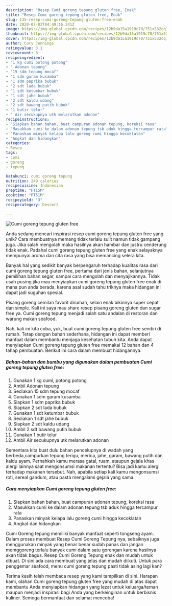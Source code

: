 ```yaml
---
description: "Resep Cumi goreng tepung gluten free, Enak"
title: "Resep Cumi goreng tepung gluten free, Enak"
slug: 135-resep-cumi-goreng-tepung-gluten-free-enak
date: 2020-07-02T04:49:16.241Z
image: https://img-global.cpcdn.com/recipes/12b9da15a1919c70/751x532cq70/cumi-goreng-tepung-gluten-free-foto-resep-utama.jpg
thumbnail: https://img-global.cpcdn.com/recipes/12b9da15a1919c70/751x532cq70/cumi-goreng-tepung-gluten-free-foto-resep-utama.jpg
cover: https://img-global.cpcdn.com/recipes/12b9da15a1919c70/751x532cq70/cumi-goreng-tepung-gluten-free-foto-resep-utama.jpg
author: Cory Jennings
ratingvalue: 3.1
reviewcount: 8
recipeingredient:
- "1 kg cumi potong potong"
- " Adonan tepung"
- "15 sdm tepung mocaf"
- "1 sdm garam kusamba"
- "1 sdm paprika bubuk"
- "2 sdt lada bubuk"
- "1 sdt ketumbar bubuk"
- "1 sdt jahe bubuk"
- "2 sdt kaldu udang"
- "2 sdt bawang putih bubuk"
- "1 butir telur"
- " Air secukupnya utk melarutkan adonan"
recipeinstructions:
- "Siapkan bahan bahan, buat campuran adonan tepung, koreksi rasa"
- "Masukkan cumi ke dalam adonan tepung tsb aduk hingga tercampur rata"
- "Panaskan minyak kelapa lalu goreng cumi hingga kecoklatan"
- "Angkat dan hidangkan"
categories:
- Resep
tags:
- cumi
- goreng
- tepung

katakunci: cumi goreng tepung 
nutrition: 249 calories
recipecuisine: Indonesian
preptime: "PT15M"
cooktime: "PT51M"
recipeyield: "3"
recipecategory: Dessert

---
```



![Cumi goreng tepung gluten free](https://img-global.cpcdn.com/recipes/12b9da15a1919c70/751x532cq70/cumi-goreng-tepung-gluten-free-foto-resep-utama.jpg)

Anda sedang mencari inspirasi resep cumi goreng tepung gluten free yang unik? Cara membuatnya memang tidak terlalu sulit namun tidak gampang juga. Jika salah mengolah maka hasilnya akan hambar dan justru cenderung tidak enak. Padahal cumi goreng tepung gluten free yang enak selayaknya mempunyai aroma dan cita rasa yang bisa memancing selera kita.

Banyak hal yang sedikit banyak berpengaruh terhadap kualitas rasa dari cumi goreng tepung gluten free, pertama dari jenis bahan, selanjutnya pemilihan bahan segar, sampai cara mengolah dan menyajikannya. Tidak usah pusing jika mau menyiapkan cumi goreng tepung gluten free enak di mana pun anda berada, karena asal sudah tahu triknya maka hidangan ini dapat jadi suguhan spesial.

Pisang goreng cemilan favorit dirumah, selain enak bikinnya super cepat dan simple. Kali ini saya mau share resep pisang goreng gluten dan sugar free ya. Cumi goreng tepung menjadi salah satu andalan di restoran dan warung makan seafood.


Nah, kali ini kita coba, yuk, buat cumi goreng tepung gluten free sendiri di rumah. Tetap dengan bahan sederhana, hidangan ini dapat memberi manfaat dalam membantu menjaga kesehatan tubuh kita. Anda dapat menyiapkan Cumi goreng tepung gluten free memakai 12 bahan dan 4 tahap pembuatan. Berikut ini cara dalam membuat hidangannya.

<!--inarticleads1-->

##### Bahan-bahan dan bumbu yang digunakan dalam pembuatan Cumi goreng tepung gluten free:

1. Gunakan 1 kg cumi, potong potong
1. Ambil  Adonan tepung
1. Sediakan 15 sdm tepung mocaf
1. Gunakan 1 sdm garam kusamba
1. Siapkan 1 sdm paprika bubuk
1. Siapkan 2 sdt lada bubuk
1. Gunakan 1 sdt ketumbar bubuk
1. Sediakan 1 sdt jahe bubuk
1. Siapkan 2 sdt kaldu udang
1. Ambil 2 sdt bawang putih bubuk
1. Gunakan 1 butir telur
1. Ambil  Air secukupnya utk melarutkan adonan


Sementara kita buat dulu bahan pencelupnya di wadah yang berbeda,campurkan tepung terigu, merica, jahe, garam, bawang putih dan kaldu ayam. Pernahkah kamu merasa gatal, ruam, ataupun gejala khas alergi lainnya saat mengonsumsi makanan tertentu? Bisa jadi kamu alergi terhadap makanan tersebut. Nah, apabila setiap kali kamu mengonsumsi roti, sereal gandum, atau pasta mengalami gejala yang sama. 

<!--inarticleads2-->

##### Cara menyiapkan Cumi goreng tepung gluten free:

1. Siapkan bahan bahan, buat campuran adonan tepung, koreksi rasa
1. Masukkan cumi ke dalam adonan tepung tsb aduk hingga tercampur rata
1. Panaskan minyak kelapa lalu goreng cumi hingga kecoklatan
1. Angkat dan hidangkan


Cumi Goreng tepung memiliki banyak manfaat seperti tongseng ayam. Dalam proses membuat Resep Cumi Goreng Tepung nya, sebaiknya juga menggunakan minyak yang benar benar sudah panas dan jangan memggoreng terlalu banyak cumi dalam satu gorengan karena hasilnya akan tidak bagus. Resep Cumi Goreng Tepung enak dan mudah untuk dibuat. Di sini ada cara membuat yang jelas dan mudah diikuti. Untuk para penggemar seafood, menu cumi goreng tepung pasti tidak asing lagi kan? 

Terima kasih telah membaca resep yang kami tampilkan di sini. Harapan kami, olahan Cumi goreng tepung gluten free yang mudah di atas dapat membantu Anda menyiapkan hidangan yang lezat untuk keluarga/teman maupun menjadi inspirasi bagi Anda yang berkeinginan untuk berbisnis kuliner. Semoga bermanfaat dan selamat mencoba!
